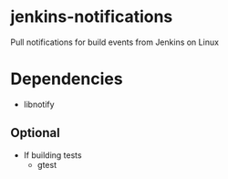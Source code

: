 # jenkins-notifications
Pull notifications for build events from Jenkins on Linux

# Dependencies
- libnotify

## Optional
- If building tests
    - gtest
